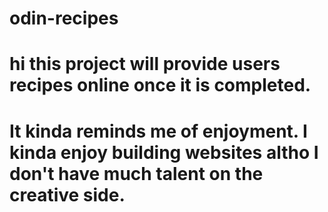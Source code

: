 # odin-recipes
# hi this project will provide users recipes online once it is completed.
# It kinda reminds me of enjoyment. I kinda enjoy building websites altho I don't have much talent on the creative side.
